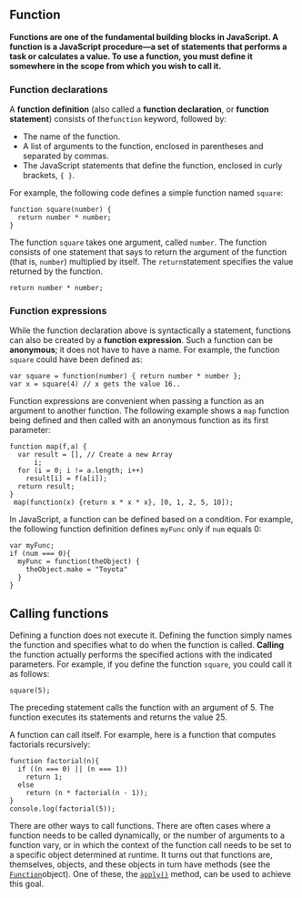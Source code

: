 ## Function

**Functions are one of the fundamental building blocks in JavaScript. A function is a JavaScript procedure—a set of statements that performs a task or calculates a value. To use a function, you must define it somewhere in the scope from which you wish to call it.**

### Function declarations

A **function definition** \(also called a **function declaration**, or **function statement**\) consists of the`function` keyword, followed by:

* The name of the function.
* A list of arguments to the function, enclosed in parentheses and separated by commas.
* The JavaScript statements that define the function, enclosed in curly brackets, `{ }`.

For example, the following code defines a simple function named `square`:

```
function square(number) {
  return number * number;
}
```

The function `square` takes one argument, called `number`. The function consists of one statement that says to return the argument of the function \(that is, `number`\) multiplied by itself. The `return`statement specifies the value returned by the function.

```
return number * number;
```

### Function expressions

While the function declaration above is syntactically a statement, functions can also be created by a **function expression**. Such a function can be **anonymous**; it does not have to have a name. For example, the function `square` could have been defined as:

```
var square = function(number) { return number * number };
var x = square(4) // x gets the value 16..
```

Function expressions are convenient when passing a function as an argument to another function. The following example shows a `map` function being defined and then called with an anonymous function as its first parameter:

```
function map(f,a) {
  var result = [], // Create a new Array
      i;
  for (i = 0; i != a.length; i++)
    result[i] = f(a[i]);
  return result;
}
 map(function(x) {return x * x * x}, [0, 1, 2, 5, 10]);
```

In JavaScript, a function can be defined based on a condition. For example, the following function definition defines `myFunc` only if `num` equals 0:

```
var myFunc;
if (num === 0){
  myFunc = function(theObject) {
    theObject.make = "Toyota"
  }
}
```

## **Calling functions**

Defining a function does not execute it. Defining the function simply names the function and specifies what to do when the function is called. **Calling** the function actually performs the specified actions with the indicated parameters. For example, if you define the function `square`, you could call it as follows:

```
square(5);
```

The preceding statement calls the function with an argument of 5. The function executes its statements and returns the value 25.

A function can call itself. For example, here is a function that computes factorials recursively:

```
function factorial(n){
  if ((n === 0) || (n === 1))
    return 1;
  else
    return (n * factorial(n - 1));
}
console.log(factorial(5));
```



There are other ways to call functions. There are often cases where a function needs to be called dynamically, or the number of arguments to a function vary, or in which the context of the function call needs to be set to a specific object determined at runtime. It turns out that functions are, themselves, objects, and these objects in turn have methods \(see the [`Function`](https://developer.mozilla.org/en-US/docs/Web/JavaScript/Reference/Global_Objects/Function "The Function constructor creates a new Function object. In JavaScript every function is actually a Function object.")object\). One of these, the [`apply()`](https://developer.mozilla.org/en-US/docs/Web/JavaScript/Reference/Global_Objects/Function/apply "The apply() method calls a function with a given this value and arguments provided as an array (or an array-like object).") method, can be used to achieve this goal.

